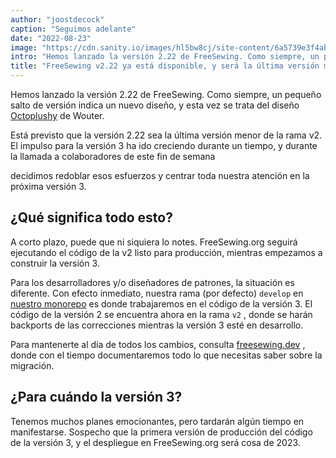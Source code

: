 ```yaml
---
author: "joostdecock"
caption: "Seguimos adelante"
date: "2022-08-23"
image: "https://cdn.sanity.io/images/hl5bw8cj/site-content/6a5739e3f4ab7694fdd0d1f46c9ec7ecd4c6431b-1920x1280.jpg"
intro: "Hemos lanzado la versión 2.22 de FreeSewing. Como siempre, un pequeño salto de versión indica un nuevo diseño, y esta vez se trata del diseño Octoplushy de Wouter."
title: "FreeSewing v2.22 ya está disponible, y será la última versión menor antes de la v3"
---
```


Hemos lanzado la versión 2.22 de FreeSewing. Como siempre, un pequeño salto de versión indica un nuevo diseño, y esta vez se trata del diseño [Octoplushy](/designs/octoplushy) de Wouter.

Está previsto que la versión 2.22 sea la última versión menor de la rama v2. El impulso para la versión 3 ha ido creciendo durante un tiempo, y durante la llamada a colaboradores de este fin de semana

decidimos redoblar esos esfuerzos y centrar toda nuestra atención en la próxima versión 3. 



## ¿Qué significa todo esto?

A corto plazo, puede que ni siquiera lo notes. FreeSewing.org seguirá ejecutando el código de la v2 listo para producción, mientras empezamos a construir la versión 3.

Para los desarrolladores y/o diseñadores de patrones, la situación es diferente. Con efecto inmediato, nuestra rama (por defecto) `develop` en [nuestro monorepo](https://github.com/freesewing/freesewing) es donde trabajaremos en el código de la versión 3. El código de la versión 2 se encuentra ahora en la rama `v2` , donde se harán backports de las correcciones mientras la versión 3 esté en desarrollo.

Para mantenerte al día de todos los cambios, consulta [freesewing.dev](https://freesewing.dev) , donde con el tiempo documentaremos todo lo que necesitas saber sobre la migración.



## ¿Para cuándo la versión 3?

Tenemos muchos planes emocionantes, pero tardarán algún tiempo en manifestarse. Sospecho que la primera versión de producción del código de la versión 3, y el despliegue en FreeSewing.org será cosa de 2023.


